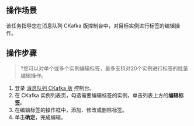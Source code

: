 ## 操作场景
该任务指导您在消息队列 CKafka 版控制台中，对目标实例进行标签的编辑操作。

## 操作步骤
>?您可以对单个或多个实例编辑标签，最多支持对20个实例进行标签的批量编辑操作。

1. 登录 [消息队列 CKafka 版](https://console.cloud.tencent.com/ckafka) 控制台。
2. 在 CKafka 实例列表页，勾选需要编辑标签的实例，单击列表上方的**编辑标签**。
3. 在编辑标签的操作框中，添加、修改或删除标签。
4. 单击**确定**，完成编辑。
